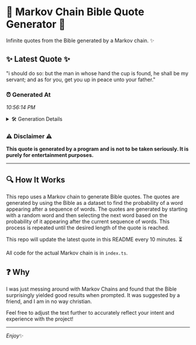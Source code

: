# 📖 Markov Chain Bible Quote Generator 📖

Infinite quotes from the Bible generated by a Markov chain. ✨

## ✨ Latest Quote ✨
"i should do so: but the man in whose hand the cup is found, he shall be my servant; and as for you, get you up in peace unto your father."

### ⏰ Generated At
*10:56:14 PM*

<details>
    <summary>🛠️ Generation Details</summary>
    <p>
        <strong>🌱 Seed:</strong> i<br>
        <strong>🔄 Iterations:</strong> 30<br>
        <strong>📜 Context History:</strong><br>[ i ]: should<br>[ i, should ]: do<br>[ i, should, do ]: so:<br>[ i, should, do, so: ]: but<br>[ i, should, do, so:, but ]: the<br>[ i, should, do, so:, but, the ]: man<br>[ should, do, so:, but, the, man ]: in<br>[ do, so:, but, the, man, in ]: whose<br>[ so:, but, the, man, in, whose ]: hand<br>[ but, the, man, in, whose, hand ]: the<br>[ the, man, in, whose, hand, the ]: cup<br>[ man, in, whose, hand, the, cup ]: is<br>[ in, whose, hand, the, cup, is ]: found,<br>[ whose, hand, the, cup, is, found, ]: he<br>[ hand, the, cup, is, found,, he ]: shall<br>[ the, cup, is, found,, he, shall ]: be<br>[ cup, is, found,, he, shall, be ]: my<br>[ is, found,, he, shall, be, my ]: servant;<br>[ found,, he, shall, be, my, servant; ]: and<br>[ he, shall, be, my, servant;, and ]: as<br>[ shall, be, my, servant;, and, as ]: for<br>[ be, my, servant;, and, as, for ]: you,<br>[ my, servant;, and, as, for, you, ]: get<br>[ servant;, and, as, for, you,, get ]: you<br>[ and, as, for, you,, get, you ]: up<br>[ as, for, you,, get, you, up ]: in<br>[ for, you,, get, you, up, in ]: peace<br>[ you,, get, you, up, in, peace ]: unto<br>[ get, you, up, in, peace, unto ]: your<br>[ you, up, in, peace, unto, your ]: father.<br>
    </p>
</details>

### ⚠️ Disclaimer ⚠️
**This quote is generated by a program and is not to be taken seriously. It is purely for entertainment purposes.**

---

## 🔍 How It Works

This repo uses a Markov chain to generate Bible quotes. The quotes are generated by using the Bible as a dataset to find the probability of a word appearing after a sequence of words. The quotes are generated by starting with a random word and then selecting the next word based on the probability of it appearing after the current sequence of words. This process is repeated until the desired length of the quote is reached.

This repo will update the latest quote in this README every 10 minutes. ⏳

All code for the actual Markov chain is in `index.ts`.

## ❓ Why

I was just messing around with Markov Chains and found that the Bible surprisingly yielded good results when prompted. 
It was suggested by a friend, and I am in no way christian.

Feel free to adjust the text further to accurately reflect your intent and experience with the project!

---

*Enjoy*✨
